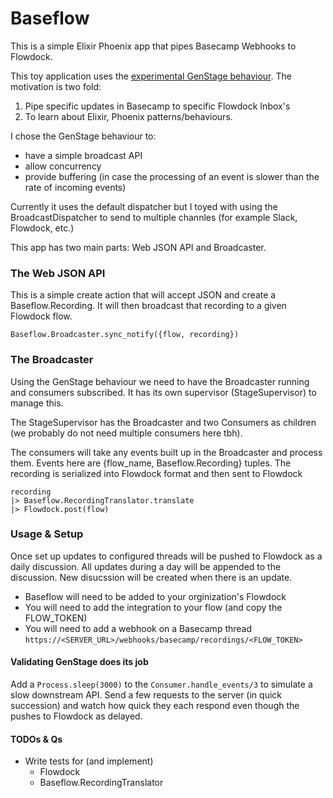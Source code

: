 # Baseflow

This is a simple Elixir Phoenix app that pipes Basecamp Webhooks to Flowdock. 

This toy application uses the [experimental GenStage
behaviour](http://elixir-lang.org/blog/2016/07/14/announcing-genstage/). The
motivation is two fold: 

1. Pipe specific updates in Basecamp to specific Flowdock Inbox's
2. To learn about Elixir, Phoenix patterns/behaviours.

I chose the GenStage behaviour to:

- have a simple broadcast API
- allow concurrency
- provide buffering (in case the processing of an event is slower than the
  rate of incoming events)

Currently it uses the default dispatcher but I toyed with using the
BroadcastDispatcher to send to multiple channles (for example Slack, Flowdock,
etc.)

This app has two main parts: Web JSON API and Broadcaster.

### The Web JSON API
This is a simple create action that will accept JSON and create a
Baseflow.Recording. It will then broadcast that recording to a given Flowdock
flow.

    Baseflow.Broadcaster.sync_notify({flow, recording})

### The Broadcaster

Using the GenStage behaviour we need to have the Broadcaster running and
consumers subscribed. It has its own supervisor (StageSupervisor) to manage
this.

The StageSupervisor has the Broadcaster and two Consumers as children (we
probably do not need multiple consumers here tbh).

The consumers will take any events built up in the Broadcaster and process
them. Events here are {flow_name, Baseflow.Recording} tuples. The recording is
serialized into Flowdock format and then sent to Flowdock
    
    recording
    |> Baseflow.RecordingTranslator.translate
    |> Flowdock.post(flow)

### Usage & Setup

Once set up updates to configured threads will be pushed to Flowdock as a daily
discussion. All updates during a day will be appended to the discussion. New
disucssion will be created when there is an update.


- Baseflow will need to be added to your orginization's Flowdock
- You will need to add the integration to your flow (and copy the FLOW_TOKEN)
- You will need to add a webhook on a Basecamp thread `https://<SERVER_URL>/webhooks/basecamp/recordings/<FLOW_TOKEN>`

#### Validating GenStage does its job

Add a `Process.sleep(3000)` to the `Consumer.handle_events/3` to simulate a
slow downstream API. Send a few requests to the server (in quick succession)
and watch how quick they each respond even though the pushes to Flowdock as
delayed.

#### TODOs & Qs

- Write tests for (and implement)
    - Flowdock
    - Baseflow.RecordingTranslator
